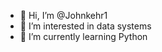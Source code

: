 - 👋 Hi, I’m @Johnkehr1
- 👀 I’m interested in data systems 
- 🌱 I’m currently learning Python


<!---
Johnkehr1/Johnkehr1 is a ✨ special ✨ repository because its `README.md` (this file) appears on your GitHub profile.
You can click the Preview link to take a look at your changes.
--->
